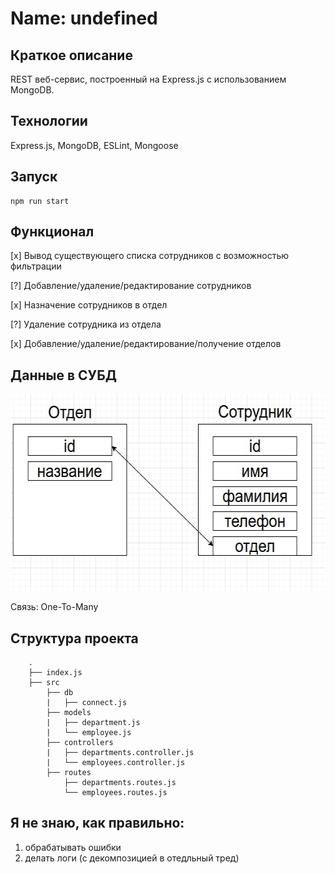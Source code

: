 # Name: undefined

## Краткое описание
REST веб-сервис, построенный на Express.js с использованием MongoDB.

## Технологии
Express.js, MongoDB, ESLint, Mongoose

## Запуск
```
npm run start
```

## Функционал
[x] Вывод существующего списка сотрудников с возможностью фильтрации

[?] Добавление/удаление/редактирование сотрудников

[x] Назначение сотрудников в отдел

[?] Удаление сотрудника из отдела

[x] Добавление/удаление/редактирование/получение отделов

## Данные в СУБД
<img src=".github/data_modelling.png" height="315" width="583" alt="data modelling">

Связь: One-To-Many

## Структура проекта
```
    .
    ├── index.js
    ├── src
        ├── db
        |   ├── connect.js
        ├── models
        |   ├── department.js
        |   └── employee.js
        ├── controllers
        |   ├── departments.controller.js
        |   └── employees.controller.js
        ├── routes
            ├── departments.routes.js
            └── employees.routes.js
```

## Я не знаю, как правильно:
1) обрабатывать ошибки
2) делать логи (с декомпозицией в отедльный тред)
